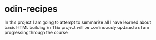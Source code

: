 # odin-recipes
In this project I am going to attempt to summarize all I have learned about basic HTML building \n
This project will be continuously updated as I am progressing through the course
